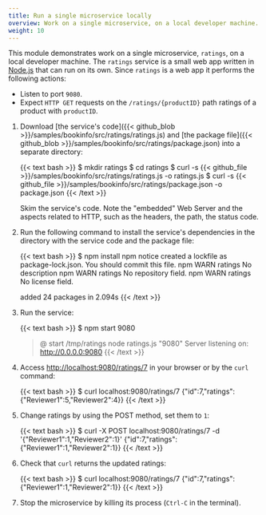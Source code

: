 ```yaml
---
title: Run a single microservice locally
overview: Work on a single microservice, on a local developer machine.
weight: 10
---
```


This module demonstrates work on a single microservice, `ratings`, on a local developer machine.
The `ratings` service is a small web app written in [Node.js](https://nodejs.org/en/) that can run on its own.
Since `ratings` is a web app it performs the following actions:

- Listen to port `9080`.
- Expect `HTTP GET` requests on the `/ratings/{productID}` path
ratings of a product with `productID`.

1.  Download
    [the service's code]({{< github_blob >}}/samples/bookinfo/src/ratings/ratings.js)
    and
    [the package file]({{< github_blob >}}/samples/bookinfo/src/ratings/package.json)
    into a separate directory:

    {{< text bash >}}
    $ mkdir ratings
    $ cd ratings
    $ curl -s {{< github_file >}}/samples/bookinfo/src/ratings/ratings.js -o ratings.js
    $ curl -s {{< github_file >}}/samples/bookinfo/src/ratings/package.json -o package.json
    {{< /text >}}

    Skim the service's code. Note the "embedded" Web Server and the aspects related to HTTP, such as the headers, the
    path, the status code.

1.  Run the following command to install the service's dependencies in the directory with the service code and the
    package file:

    {{< text bash >}}
    $ npm install
    npm notice created a lockfile as package-lock.json. You should commit this file.
    npm WARN ratings No description
    npm WARN ratings No repository field.
    npm WARN ratings No license field.

    added 24 packages in 2.094s
    {{< /text >}}

1.  Run the service:

    {{< text bash >}}
    $ npm start 9080
    > @ start /tmp/ratings
    > node ratings.js "9080"
    Server listening on: http://0.0.0.0:9080
    {{< /text >}}

1.  Access [http://localhost:9080/ratings/7](http://localhost:9080/ratings/7) in your browser or by the `curl` command:

    {{< text bash >}}
    $ curl localhost:9080/ratings/7
    {"id":7,"ratings":{"Reviewer1":5,"Reviewer2":4}}
    {{< /text >}}

1.  Change ratings by using the POST method, set them to `1`:

    {{< text bash >}}
    $ curl -X POST localhost:9080/ratings/7 -d '{"Reviewer1":1,"Reviewer2":1}'
    {"id":7,"ratings":{"Reviewer1":1,"Reviewer2":1}}
    {{< /text >}}

1.  Check that `curl` returns the updated ratings:

    {{< text bash >}}
    $ curl localhost:9080/ratings/7
    {"id":7,"ratings":{"Reviewer1":1,"Reviewer2":1}}
    {{< /text >}}

1.  Stop the microservice by killing its process (`Ctrl-C` in the terminal).
